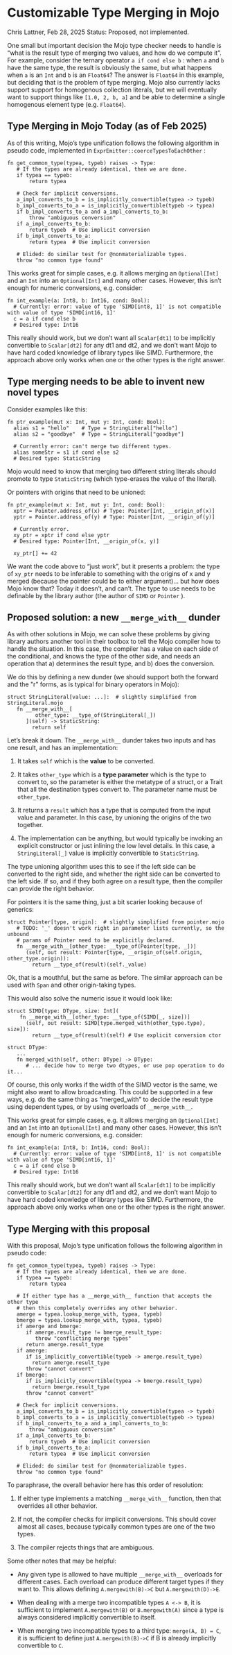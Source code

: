 # Customizable Type Merging in Mojo

Chris Lattner, Feb 28, 2025
Status: Proposed, not implemented.

One small but important decision the Mojo type checker needs to handle is “what
is the result type of merging two values, and how do we compute it”. For
example, consider the ternary operator `a if cond else b` : when `a` and `b`
have the same type, the result is obviously the same, but what happens when `a`
is an `Int` and `b` is an `Float64`? The answer is `Float64` in this example,
but deciding that is the problem of type merging. Mojo also currently lacks
support support for homogenous collection literals, but we will eventually want
to support things like `[1.0, 2, b, a]` and be able to determine a single
homogenous element type (e.g. `Float64`).

## Type Merging in Mojo Today (as of Feb 2025)

As of this writing, Mojo’s type unification follows the following algorithm in
pseudo code, implemented in `ExprEmitter::coerceTypesToEachOther` :

```mojo
fn get_common_type(typea, typeb) raises -> Type:
   # If the types are already identical, then we are done.
   if typea == typeb:
       return typea
     
   # Check for implicit conversions.
   a_impl_converts_to_b = is_implicitly_convertible(typea -> typeb)
   b_impl_converts_to_a = is_implicitly_convertible(typeb -> typea)
   if b_impl_converts_to_a and a_impl_converts_to_b:
       throw "ambiguous conversion"
   if a_impl_converts_to_b:
       return typeb  # Use implicit conversion
   if b_impl_converts_to_a:
       return typea  # Use implicit conversion
   
   # Elided: do similar test for @nonmaterializable types.
   throw "no common type found"
```

This works great for simple cases, e.g. it allows merging an `Optional[Int]`
and an `Int` into an `Optional[Int]` and many other cases. However, this isn’t
enough for numeric conversions, e.g. consider:

```mojo
fn int_example(a: Int8, b: Int16, cond: Bool):
  # Currently: error: value of type 'SIMD[int8, 1]' is not compatible with value of type 'SIMD[int16, 1]' 
  c = a if cond else b
  # Desired type: Int16
```

This really should work, but we don’t want all `Scalar[dt1]` to be implicitly
convertible to `Scalar[dt2]` for any dt1 and dt2, and we don’t want Mojo to
have hard coded knowledge of library types like SIMD. Furthermore, the approach
above only works when one or the other types is the right answer.

## Type merging needs to be able to invent new novel types

Consider examples like this:

```mojo
fn ptr_example(mut x: Int, mut y: Int, cond: Bool):
  alias s1 = "hello"    # Type = StringLiteral["hello"]
  alias s2 = "goodbye"  # Type = StringLiteral["goodbye"]

  # Currently error: can't merge two different types.
  alias someStr = s1 if cond else s2
  # Desired type: StaticString
```

Mojo would need to know that merging two different string literals should
promote to type `StaticString` (which type-erases the value of the literal).

Or pointers with origins that need to be unioned:

```mojo
fn ptr_example(mut x: Int, mut y: Int, cond: Bool):
  xptr = Pointer.address_of(x) # Type: Pointer[Int, __origin_of(x)]
  yptr = Pointer.address_of(y) # Type: Pointer[Int, __origin_of(y)]

  # Currently error.   
  xy_ptr = xptr if cond else yptr
  # Desired type: Pointer[Int, __origin_of(x, y)]
  
  xy_ptr[] += 42
```

We want the code above to “just work”, but it presents a problem: the type of
`xy_ptr` needs to be inferable to something with the origins of x and y merged
(because the pointer could be to either argument)… but how does Mojo know that?
Today it doesn’t, and can’t. The type to use needs to be definable by the
library author (the author of `SIMD` or `Pointer` ).

## Proposed solution: a new `__merge_with__` dunder

As with other solutions in Mojo, we can solve these problems by giving library
authors another tool in their toolbox to tell the Mojo compiler how to handle
the situation. In this case, the compiler has a value on each side of the
conditional, and knows the type of the other side, and needs an operation that
a) determines the result type, and b) does the conversion.

We do this by defining a new dunder (we should support both the forward and the
"r" forms, as is typical for binary operators in Mojo):

```mojo
struct StringLiteral[value: ...]:  # slightly simplified from StringLiteral.mojo
   fn __merge_with__[
         other_type: __type_of(StringLiteral[_])
      ](self) -> StaticString:
        return self
```

Let’s break it down. The `__merge_with__` dunder takes two inputs and has one
result, and has an implementation:

1. It takes `self` which is the **value** to be converted.

2. It takes `other_type` which is a **type parameter** which is the type to
   convert to, so the parameter is either the metatype of a struct, or a Trait
   that all the destination types convert to. The parameter name must be
   `other_type`.

3. It returns a `result` which has a type that is computed from the input value
   and parameter. In this case, by unioning the origins of the two together.

4. The implementation can be anything, but would typically be invoking an
   explicit constructor or just inlining the low level details. In this case, a
   `StringLiteral[_]` value is implicitly convertible to `StaticString`.

The type unioning algorithm uses this to see if the left side can be converted
to the right side, and whether the right side can be converted to the left
side. If so, and if they both agree on a result type, then the compiler can
provide the right behavior.

For pointers it is the same thing, just a bit scarier looking because of
generics:

```mojo
struct Pointer[type, origin]:  # slightly simplified from pointer.mojo
   # TODO: '_' doesn't work right in parameter lists currently, so the unbound
   # params of Pointer need to be explicitly declared.
   fn __merge_with__[other_type: __type_of(Pointer[type, _])]
      (self, out result: Pointer[type, __origin_of(self.origin, other_type.origin)):
        return __type_of(result)(self._value)
```

Ok, that is a mouthful, but the same as before. The similar approach can be
used with `Span` and other origin-taking types.

This would also solve the numeric issue it would look like:

```mojo
struct SIMD[type: DType, size: Int](
    fn __merge_with__[other_type: __type_of(SIMD[_, size])]
      (self, out result: SIMD[type.merged_with(other_type.type), size]):
        return __type_of(result)(self) # Use explicit conversion ctor
        
struct DType:
   ... 
   fn merged_with(self, other: DType) -> DType:
      # ... decide how to merge two dtypes, or use pop operation to do it...

```

Of course, this only works if the width of the SIMD vector is the same, we
might also want to allow broadcasting. This could be supported in a few ways,
e.g. do the same thing as “merged_with” to decide the result type using
dependent types, or by using overloads of `__merge_with__`.

This works great for simple cases, e.g. it allows merging an `Optional[Int]`
and an `Int` into an `Optional[Int]` and many other cases. However, this isn’t
enough for numeric conversions, e.g. consider:

```mojo
fn int_example(a: Int8, b: Int16, cond: Bool):
  # Currently: error: value of type 'SIMD[int8, 1]' is not compatible with value of type 'SIMD[int16, 1]' 
  c = a if cond else b
  # Desired type: Int16
```

This really should work, but we don’t want all `Scalar[dt1]` to be implicitly
convertible to `Scalar[dt2]` for any dt1 and dt2, and we don’t want Mojo to
have hard coded knowledge of library types like SIMD. Furthermore, the approach
above only works when one or the other types is the right answer.

## Type Merging with this proposal

With this proposal, Mojo’s type unification follows the following algorithm in
pseudo code:

```mojo
fn get_common_type(typea, typeb) raises -> Type:
   # If the types are already identical, then we are done.
   if typea == typeb:
       return typea

   # If either type has a __merge_with__ function that accepts the other type
   # then this completely overrides any other behavior.
   amerge = typea.lookup_merge_with, typea, typeb)
   bmerge = typea.lookup_merge_with, typea, typeb)
   if amerge and bmerge:
      if amerge.result_type != bmerge_result_type:
         throw "conflicting merge types"
      return amerge.result_type
   if amerge:
      if is_implicitly_convertible(typeb -> amerge.result_type)
        return amerge.result_type
      throw "cannot convert"
   if bmerge:
      if is_implicitly_convertible(typea -> bmerge.result_type)
        return bmerge.result_type
      throw "cannot convert"
   
   # Check for implicit conversions.
   a_impl_converts_to_b = is_implicitly_convertible(typea -> typeb)
   b_impl_converts_to_a = is_implicitly_convertible(typeb -> typea)
   if b_impl_converts_to_a and a_impl_converts_to_b:
       throw "ambiguous conversion"
   if a_impl_converts_to_b:
       return typeb  # Use implicit conversion
   if b_impl_converts_to_a:
       return typea  # Use implicit conversion
   
   # Elided: do similar test for @nonmaterializable types.
   throw "no common type found"
```

To paraphrase, the overall behavior here has this order of resolution:

1) If either type implements a matching `__merge_with__` function, then that
   overrides all other behavior.

2) If not, the compiler checks for implicit conversions.  This should cover
   almost all cases, because typically common types are one of the two types.

3) The compiler rejects things that are ambiguous.

Some other notes that may be helpful:

- Any given type is allowed to have multiple `__merge_with__` overloads for
  different cases.  Each overload can produce different target types if they
  want to. This allows defining `A.mergewith(B)->C` but `A.mergewith(D)->E`.

- When dealing with a merge two incompatible types `A <-> B`, it is sufficient
  to implement `A.mergewith(B)` or `B.mergewith(A)` since a type is always
  considered implicitly convertible to itself.

- When merging two incompatible types to a third type: `merge(A, B) = C`,
  it is sufficient to define just `A.mergewith(B)->C` if B is already implicitly
  convertible to `C`.
